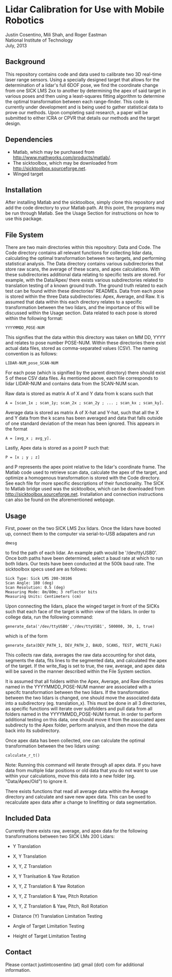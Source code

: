 Lidar Calibration for Use with Mobile Robotics
==============================================

Justin Cosentino, Mili Shah, and Roger Eastman  
National Institute of Technology  
July, 2013  

Background 
----------

This repository contains code and data used to calibrate two 3D real-time 
laser range sensors. Using a specially designed target that allows for the
determination of a lidar's full 6DOF pose, we find the coordinate change 
from one SICK LMS 2xx to another by determining the apex of said target 
in various poses and then using a least-squares fitting algorithm to
determine the optimal transformation between each range-finder. This code
is currently under development and is being used to gather statistical
data to prove our methods. Upon completing said research, a paper will be
submitted to either ICRA or CPVR that details our methods and the target
design.

Dependencies
-----------
- Matlab, which may be purchased from http://www.mathworks.com/products/matlab/.  
- The sicktoolbox, which may be downloaded from http://sicktoolbox.sourceforge.net.
- Winged target

Installation
------------
After installing Matlab and the sicktoolbox, simply clone this repository 
and add the code directory to your Matlab path. At this point, the programs
may be run through Matlab. See the Usage Section for instructions on how to
use this package.

File System
-----------

There are two main directories within this repository: Data and Code. The 
Code directory contains all relevant functions for collecting lidar data, 
calculating the optimal transformation between two targets, and performing
statistical analysis. The Data directory contains various subdirectories 
that store raw scans, the average of these scans, and apex calculations.
With these subdirectories additional data relating to specific tests are 
stored. For example, with the Data/Apex/ there exists various 
subdirectories related to translation testing of a known ground truth. 
The ground truth related to each test can be found within these 
directories' READMEs. Data from each pose is stored within the three Data
subdirectories: Apex, Average, and Raw. It is assumed that data within this
each directory relates to a specific transformation between the two lidars,
and the importance of this will be discussed within the Usage section. Data
related to each pose is stored within the following format: 

    YYYYMMDD_POSE-NUM
    
This signifies that the data within this directory was taken on MM DD, YYYY 
and relates to pose number POSE-NUM. Within these directories there exist 
actual data files, stored as comma-separated values (CSV). The naming 
convention is as follows:

    LIDAR-NUM_pose_SCAN-NUM
    
For each pose (which is signified by the parent directory) there should exist
5 of these CSV data files. As mentioned above, each file corresponds to lidar 
LIDAR-NUM and contains data from the SCAN-NUM scan.

Raw data is stored as matrix A of X and Y data from k scans such that

    A = [scan_1x ; scan_1y; scan_2x ; scan_2y ; ... ; scan_kx ; scan_ky].

Average data is stored as matrix A of X-hat and Y-hat, such that all the X
and Y data from the k scans has been averaged and data that falls outside 
of one standard deviation of the mean has been ignored. This appears in the
format 

    A = [avg_x ; avg_y].

Lastly, Apex data is stored as a point P such that:

    P = [x ; y ; z]
    
and P represents the apex point relative to the lidar's coordinate frame. 
The Matlab code used to retrieve scan data, calculate the apex of the 
target, and optimize a homogenous transformation is stored with the Code 
directory. See each file for more specific descriptions of their 
functionality. The SICK to Matlab bridge used was the sicktoolbox, which 
can be downloaded from http://sicktoolbox.sourceforge.net. Installation and
connection instructions can also be found on the aforementioned webpage.

Usage
-----

First, power on the two SICK LMS 2xx lidars. Once the lidars have booted
up, connect them to the computer via serial-to-USB adapaters and run  

    dmesg
    
to find the path of each lidar. An example path would be '/dev/ttyUSB0'.
Once both paths have been determined, select a baud rate at which to run
both lidars. Our tests have been conducted at the 500k baud rate. The 
sicktoolbox specs used are as follows:

    Sick Type: Sick LMS 200-30106
    Scan Angle: 180 (deg)
    Scan Resolution: 0.5 (deg)
    Measuring Mode: 8m/80m; 3 reflector bits
    Measuring Units: Centimeters (cm)

Upon connecting the lidars, place the winged target in front of the SICKs
such that each face of the target is within view of the lidars. In order
to college data, run the following command: 

    generate_data('/dev/ttyUSB0','/dev/ttyUSB1', 500000, 30, 1, true)

which is of the form

    generate_data(DEV_PATH_1, DEV_PATH_2, BAUD, SCANS, TEST, WRITE_FLAG)

This collects raw data, averages the raw data accounting for shot data, 
segments the data, fits lines to the segmented data, and calculated the
apex of the target. If the write_flag is set to true, the raw, average,
and apex data will be saved in the manner described within the File
System section. 

It is assumed that all folders within the Apex, Average, and Raw
directories named in the YYYYMMDD_POSE-NUM manner are associated with
a specifc transformation between the two lidars. If the transformation
between the two lidars is changed, one should move the associated data
into a subdirectory (eg. translation_x). This must be done in all 3
directories, as specific functions will iterate over subfolders and pull
data from all folders named in the YYYYMMDD_POSE-NUM format. In order to
perform additional testing on this data, one should move it from the
associated apex subdirecty to the Apex folder, perform analysis, and then
move the data back into its subdirectory. 

Once apex data has been collected, one can calculate the 
optimal transformation between the two lidars using:

    calculate_r_t()

Note: Running this command will iterate through all apex data. If you have
data from multiple lidar positions or old data that you do not want to use
 within your calculations, move this data into a new folder (eg. 
"Data/Apex/Old") to ignore it.

There exists functions that read all average data within the Average directory
and calculate and save new apex data. This can be used to recalculate apex data
after a change to linefitting or data segmentation.

Included Data
-------------

Currently there exists raw, average, and apex data for the following transformations between two SICK LMs 200 Lidars:

- Y Translation
- X, Y Translation
- X, Y, Z Translation
- X, Y Tranlsation & Yaw Rotation
- X, Y, Z Translation & Yaw Rotation
- X, Y, Z Translation & Yaw, Pitch Rotation
- X, Y, Z Translation & Yaw, Pitch, Roll Rotation

- Distance (Y) Translation Limitation Testing
- Angle of Target Limitation Testing
- Height of Target Limitation Testing


Contact
-------
Please contact justintcosentino (at) gmail (dot) com for additional information.


